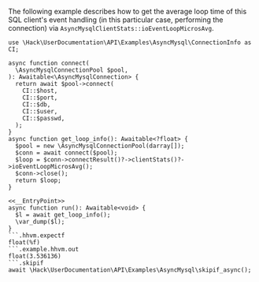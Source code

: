The following example describes how to get the average loop time of this SQL client's event handling (in this particular case, performing the connection) via `AsyncMysqlClientStats::ioEventLoopMicrosAvg`.

```basic-usage.php
use \Hack\UserDocumentation\API\Examples\AsyncMysql\ConnectionInfo as CI;

async function connect(
  \AsyncMysqlConnectionPool $pool,
): Awaitable<\AsyncMysqlConnection> {
  return await $pool->connect(
    CI::$host,
    CI::$port,
    CI::$db,
    CI::$user,
    CI::$passwd,
  );
}
async function get_loop_info(): Awaitable<?float> {
  $pool = new \AsyncMysqlConnectionPool(darray[]);
  $conn = await connect($pool);
  $loop = $conn->connectResult()?->clientStats()?->ioEventLoopMicrosAvg();
  $conn->close();
  return $loop;
}

<<__EntryPoint>>
async function run(): Awaitable<void> {
  $l = await get_loop_info();
  \var_dump($l);
}
```.hhvm.expectf
float(%f)
```.example.hhvm.out
float(3.536136)
```.skipif
await \Hack\UserDocumentation\API\Examples\AsyncMysql\skipif_async();
```
